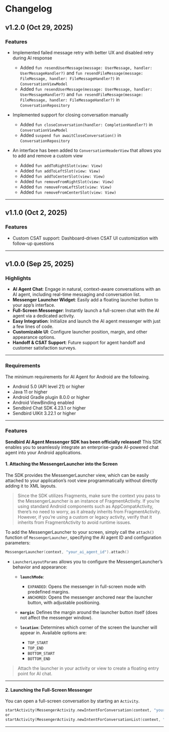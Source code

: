 # Changelog

## v1.2.0 (Oct 29, 2025)

### Features

- Implemented failed message retry with better UX and disabled retry during AI response
  - Added `fun resendUserMessage(message: UserMessage, handler: UserMessageHandler?)` and `fun resendFileMessage(message: FileMessage, handler: FileMessageHandler?)` in `ConversationViewModel`
  - Added `fun resendUserMessage(message: UserMessage, handler: UserMessageHandler?)` and `fun resendFileMessage(message: FileMessage, handler: FileMessageHandler?)` in `ConversationRepository`

- Implemented support for closing conversation manually
  - Added `fun closeConversation(handler: CompletionHandler?)` in `ConversationViewModel`
  - Added `suspend fun awaitCloseConversation()` in `ConversationRepository`

- An interface has been added to `ConversationHeaderView` that allows you to add and remove a custom view
  - Added `fun addToRightSlot(view: View)`
  - Added `fun addToLeftSlot(view: View)`
  - Added `fun addToCenterSlot(view: View)`
  - Added `fun removeFromRightSlot(view: View)`
  - Added `fun removeFromLeftSlot(view: View)`
  - Added `fun removeFromCenterSlot(view: View)`
---

## v1.1.0 (Oct 2, 2025)

### Features
- Custom CSAT support: Dashboard-driven CSAT UI customization with follow-up questions

---

## v1.0.0 (Sep 25, 2025)

### Highlights

- **AI Agent Chat**: Engage in natural, context-aware conversations with an AI agent, including real-time messaging and conversation list.
- **Messenger Launcher Widget**: Easily add a floating launcher button to your app’s interface.
- **Full-Screen Messenger**: Instantly launch a full-screen chat with the AI agent via a dedicated activity.
- **Easy Integration**: Initialize and launch the AI agent messenger with just a few lines of code.
- **Customizable UI**: Configure launcher position, margin, and other appearance options.
- **Handoff & CSAT Support**: Future support for agent handoff and customer satisfaction surveys.

---

### Requirements
The minimum requirements for AI Agent for Android are the following.

- Android 5.0 (API level 21) or higher
- Java 11 or higher
- Android Gradle plugin 8.0.0 or higher
- Android ViewBinding enabled
- Sendbird Chat SDK 4.23.1 or higher
- Sendbird UIKit 3.22.1 or higher

---

### Features

**Sendbird AI Agent Messenger SDK has been officially released!**
This SDK enables you to seamlessly integrate an enterprise-grade AI-powered chat agent into your Android applications.

#### 1. Attaching the MessengerLauncher into the Screen
The SDK provides the MessengerLauncher view, which can be easily attached to your application’s root view programmatically without directly adding it to XML layouts.

> Since the SDK utilizes Fragments, make sure the context you pass to the MessengerLauncher is an instance of FragmentActivity. If you’re using standard Android components such as AppCompatActivity, there’s no need to worry, as it already inherits from FragmentActivity.
However, if you’re using a custom or legacy activity, verify that it inherits from FragmentActivity to avoid runtime issues.

To add the MessengerLauncher to your screen, simply call the `attach()` function of `MessengerLauncher`, specifying the AI agent ID and configuration parameters:

```kotlin
MessengerLauncher(context, "your_ai_agent_id").attach()
```

- `LauncherLayoutParams` allows you to configure the MessengerLauncher’s behavior and appearance:
  - **`launchMode`**:
    - `EXPANDED`: Opens the messenger in full-screen mode with predefined margins.
    - `ANCHORED`: Opens the messenger anchored near the launcher button, with adjustable positioning.

  - **`margin`**: Defines the margin around the launcher button itself (does not affect the messenger window).

  - **`location`**: Determines which corner of the screen the launcher will appear in. Available options are:
    - `TOP_START`
    - `TOP_END`
    - `BOTTOM_START`
    - `BOTTOM_END`

> Attach the launcher in your activity or view to create a floating entry point for AI chat.

---

#### 2. Launching the Full-Screen Messenger
You can open a full-screen conversation by starting an `Activity`.

```kotlin
startActivity(MessengerActivity.newIntentForConversation(context, "your_ai_agent_id"))
or
startActivity(MessengerActivity.newIntentForConversationList(context, "your_ai_agent_id"))
```
---

